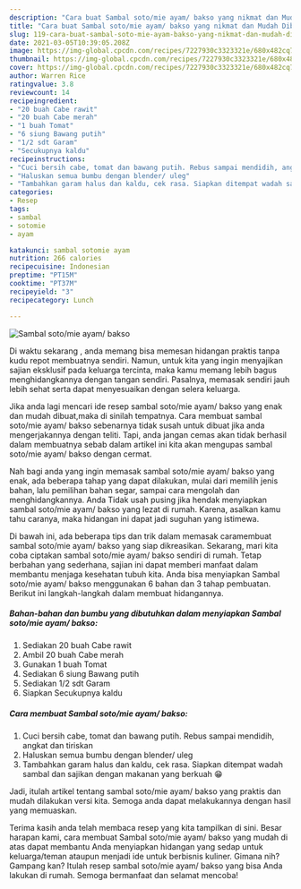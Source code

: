 ```yaml
---
description: "Cara buat Sambal soto/mie ayam/ bakso yang nikmat dan Mudah Dibuat"
title: "Cara buat Sambal soto/mie ayam/ bakso yang nikmat dan Mudah Dibuat"
slug: 119-cara-buat-sambal-soto-mie-ayam-bakso-yang-nikmat-dan-mudah-dibuat
date: 2021-03-05T10:39:05.208Z
image: https://img-global.cpcdn.com/recipes/7227930c3323321e/680x482cq70/sambal-sotomie-ayam-bakso-foto-resep-utama.jpg
thumbnail: https://img-global.cpcdn.com/recipes/7227930c3323321e/680x482cq70/sambal-sotomie-ayam-bakso-foto-resep-utama.jpg
cover: https://img-global.cpcdn.com/recipes/7227930c3323321e/680x482cq70/sambal-sotomie-ayam-bakso-foto-resep-utama.jpg
author: Warren Rice
ratingvalue: 3.8
reviewcount: 14
recipeingredient:
- "20 buah Cabe rawit"
- "20 buah Cabe merah"
- "1 buah Tomat"
- "6 siung Bawang putih"
- "1/2 sdt Garam"
- "Secukupnya kaldu"
recipeinstructions:
- "Cuci bersih cabe, tomat dan bawang putih. Rebus sampai mendidih, angkat dan tiriskan"
- "Haluskan semua bumbu dengan blender/ uleg"
- "Tambahkan garam halus dan kaldu, cek rasa. Siapkan ditempat wadah sambal dan sajikan dengan makanan yang berkuah 😁"
categories:
- Resep
tags:
- sambal
- sotomie
- ayam

katakunci: sambal sotomie ayam 
nutrition: 266 calories
recipecuisine: Indonesian
preptime: "PT15M"
cooktime: "PT37M"
recipeyield: "3"
recipecategory: Lunch

---
```



![Sambal soto/mie ayam/ bakso](https://img-global.cpcdn.com/recipes/7227930c3323321e/680x482cq70/sambal-sotomie-ayam-bakso-foto-resep-utama.jpg)

Di waktu  sekarang , anda memang bisa memesan hidangan praktis tanpa kudu repot membuatnya sendiri. Namun, untuk kita yang ingin menyajikan sajian eksklusif pada keluarga tercinta, maka kamu memang lebih bagus menghidangkannya dengan tangan sendiri. Pasalnya, memasak sendiri jauh lebih sehat serta dapat menyesuaikan dengan selera keluarga.

Jika anda lagi mencari ide resep sambal soto/mie ayam/ bakso yang enak dan mudah dibuat,maka di sinilah tempatnya. Cara membuat sambal soto/mie ayam/ bakso  sebenarnya tidak susah untuk dibuat jika anda mengerjakannya dengan teliti. Tapi, anda jangan cemas akan tidak berhasil dalam membuatnya 
sebab dalam artikel ini kita akan mengupas sambal soto/mie ayam/ bakso dengan cermat.  



Nah bagi anda yang ingin memasak sambal soto/mie ayam/ bakso yang enak, ada beberapa tahap yang dapat dilakukan, mulai dari memilih jenis bahan, lalu pemilihan bahan segar, sampai cara mengolah dan menghidangkannya. Anda Tidak usah pusing jika hendak menyiapkan sambal soto/mie ayam/ bakso yang lezat di rumah. Karena, asalkan kamu  tahu caranya, maka hidangan ini dapat jadi suguhan yang istimewa.

Di bawah ini, ada beberapa tips dan trik dalam memasak caramembuat sambal soto/mie ayam/ bakso yang siap dikreasikan. Sekarang, mari kita coba ciptakan sambal soto/mie ayam/ bakso sendiri di rumah. Tetap berbahan yang sederhana, sajian ini dapat memberi manfaat dalam membantu menjaga kesehatan tubuh kita. Anda bisa menyiapkan Sambal soto/mie ayam/ bakso menggunakan 6 bahan dan 3 tahap pembuatan. Berikut ini langkah-langkah dalam membuat hidangannya.

<!--inarticleads1-->

##### Bahan-bahan dan bumbu yang dibutuhkan dalam menyiapkan Sambal soto/mie ayam/ bakso:

1. Sediakan 20 buah Cabe rawit
1. Ambil 20 buah Cabe merah
1. Gunakan 1 buah Tomat
1. Sediakan 6 siung Bawang putih
1. Sediakan 1/2 sdt Garam
1. Siapkan Secukupnya kaldu




<!--inarticleads2-->

##### Cara membuat Sambal soto/mie ayam/ bakso:

1. Cuci bersih cabe, tomat dan bawang putih. Rebus sampai mendidih, angkat dan tiriskan
1. Haluskan semua bumbu dengan blender/ uleg
1. Tambahkan garam halus dan kaldu, cek rasa. Siapkan ditempat wadah sambal dan sajikan dengan makanan yang berkuah 😁




Jadi, itulah artikel tentang  sambal soto/mie ayam/ bakso  yang praktis dan mudah dilakukan versi kita. Semoga anda dapat melakukannya dengan hasil yang memuaskan. 

Terima kasih anda telah membaca resep yang kita tampilkan di sini. Besar harapan kami, cara membuat  Sambal soto/mie ayam/ bakso yang mudah di atas dapat membantu Anda menyiapkan hidangan yang sedap untuk keluarga/teman ataupun menjadi ide untuk berbisnis kuliner. Gimana nih? Gampang kan? Itulah resep sambal soto/mie ayam/ bakso yang bisa Anda lakukan di rumah. Semoga bermanfaat dan selamat mencoba!

